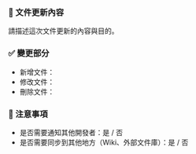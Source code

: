 ### 📝 文件更新內容
請描述這次文件更新的內容與目的。

### ✅ 變更部分
- 新增文件：
- 修改文件：
- 刪除文件：

### 📢 注意事項
- 是否需要通知其他開發者：是 / 否
- 是否需要同步到其他地方（Wiki、外部文件庫）：是 / 否